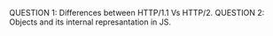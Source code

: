QUESTION 1: Differences between HTTP/1.1 Vs HTTP/2.
QUESTION 2: Objects and its internal represantation in JS.